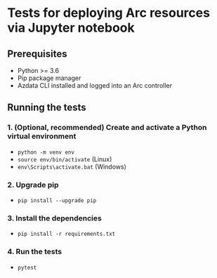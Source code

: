 # Tests for deploying Arc resources via Jupyter notebook

## Prerequisites
- Python >= 3.6
- Pip package manager
- Azdata CLI installed and logged into an Arc controller

## Running the tests
### 1. (Optional, recommended) Create and activate a Python virtual environment
- `python -m venv env`
- `source env/bin/activate` (Linux)
- `env\Scripts\activate.bat` (Windows)

### 2. Upgrade pip
- `pip install --upgrade pip`

### 3. Install the dependencies
- `pip install -r requirements.txt`

### 4. Run the tests
- `pytest`
